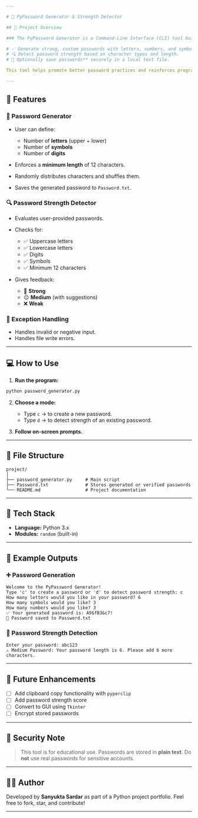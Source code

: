 ```yaml
---

# 🔐 PyPassword Generator & Strength Detector

## 📌 Project Overview

### The PyPassword Generator is a Command-Line Interface (CLI) tool built in Python that allows users to:

# ✅ Generate strong, custom passwords with letters, numbers, and symbols.
# 🔍 Detect password strength based on character types and length.
# 💾 Optionally save passwords** securely in a local text file.

This tool helps promote better password practices and reinforces programming fundamentals such as conditionals, loops, exception handling, and file operations.

---
```


## 🎯 Features

### 🔑 Password Generator

* User can define:

  * Number of **letters** (upper + lower)
  * Number of **symbols**
  * Number of **digits**
* Enforces a **minimum length** of 12 characters.
* Randomly distributes characters and shuffles them.
* Saves the generated password to `Password.txt`.

### 🔍 Password Strength Detector

* Evaluates user-provided passwords.
* Checks for:

  * ✅ Uppercase letters
  * ✅ Lowercase letters
  * ✅ Digits
  * ✅ Symbols
  * ✅ Minimum 12 characters
* Gives feedback:

  * 🎉 **Strong**
  * 😐 **Medium** (with suggestions)
  * ❌ **Weak**

### 🧯 Exception Handling

* Handles invalid or negative input.
* Handles file write errors.

---

## 💻 How to Use

1. **Run the program:**

```bash
python password_generator.py
```

2. **Choose a mode:**

   * Type `c` → to create a new password.
   * Type `d` → to detect strength of an existing password.

3. **Follow on-screen prompts.**

---

## 📂 File Structure

```
project/
│
├── password_generator.py     # Main script
├── Password.txt              # Stores generated or verified passwords
└── README.md                 # Project documentation
```

---

## 🔧 Tech Stack

* **Language:** Python 3.x
* **Modules:** `random` (built-in)

---

## 📌 Example Outputs

### ➕ Password Generation

```
Welcome to the PyPassword Generator!
Type 'c' to create a password or 'd' to detect password strength: c
How many letters would you like in your password? 6
How many symbols would you like? 3
How many numbers would you like? 3
✅ Your generated password is: A9$fB3&c7!
💾 Password saved to Password.txt
```

### 🔎 Password Strength Detection

```
Enter your password: abc123
⚠️ Medium Password: Your password length is 6. Please add 6 more characters.
```

---

## 🚀 Future Enhancements

* [ ] Add clipboard copy functionality with `pyperclip`
* [ ] Add password strength score
* [ ] Convert to GUI using `Tkinter`
* [ ] Encrypt stored passwords

---

## 🔐 Security Note

> This tool is for educational use. Passwords are stored in **plain text**. Do **not** use real passwords for sensitive accounts.

---

## 👩‍💻 Author

Developed by **Sanyukta Sardar** as part of a Python project portfolio.
Feel free to fork, star, and contribute!

---

